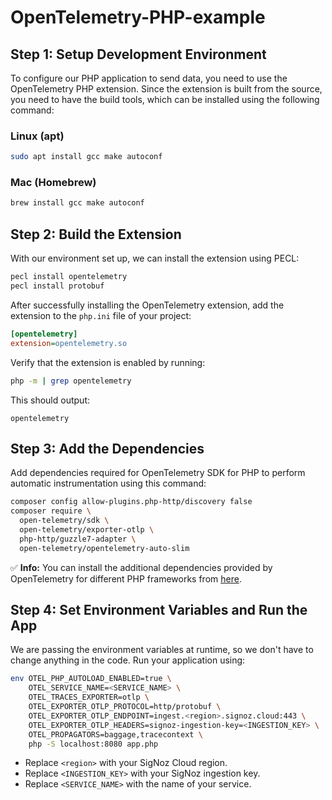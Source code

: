 # OpenTelemetry-PHP-example


## Step 1: Setup Development Environment

To configure our PHP application to send data, you need to use the OpenTelemetry PHP extension. Since the extension is built from the source, you need to have the build tools, which can be installed using the following command:

### Linux (apt)
```sh
sudo apt install gcc make autoconf
```

### Mac (Homebrew)
```sh
brew install gcc make autoconf
```

## Step 2: Build the Extension

With our environment set up, we can install the extension using PECL:

```sh
pecl install opentelemetry               
pecl install protobuf
```

After successfully installing the OpenTelemetry extension, add the extension to the `php.ini` file of your project:

```ini
[opentelemetry]
extension=opentelemetry.so
```

Verify that the extension is enabled by running:

```sh
php -m | grep opentelemetry
```

This should output:

```
opentelemetry
```

## Step 3: Add the Dependencies

Add dependencies required for OpenTelemetry SDK for PHP to perform automatic instrumentation using this command:

```sh
composer config allow-plugins.php-http/discovery false
composer require \
  open-telemetry/sdk \
  open-telemetry/exporter-otlp \
  php-http/guzzle7-adapter \
  open-telemetry/opentelemetry-auto-slim
```

✅ **Info:**
You can install the additional dependencies provided by OpenTelemetry for different PHP frameworks from [here](https://opentelemetry.io/docs/instrumentation/php/).

## Step 4: Set Environment Variables and Run the App

We are passing the environment variables at runtime, so we don't have to change anything in the code. Run your application using:

```sh
env OTEL_PHP_AUTOLOAD_ENABLED=true \
    OTEL_SERVICE_NAME=<SERVICE_NAME> \
    OTEL_TRACES_EXPORTER=otlp \
    OTEL_EXPORTER_OTLP_PROTOCOL=http/protobuf \
    OTEL_EXPORTER_OTLP_ENDPOINT=ingest.<region>.signoz.cloud:443 \
    OTEL_EXPORTER_OTLP_HEADERS=signoz-ingestion-key=<INGESTION_KEY> \
    OTEL_PROPAGATORS=baggage,tracecontext \
    php -S localhost:8080 app.php
```

- Replace `<region>` with your SigNoz Cloud region.
- Replace `<INGESTION_KEY>` with your SigNoz ingestion key.
- Replace `<SERVICE_NAME>` with the name of your service.

